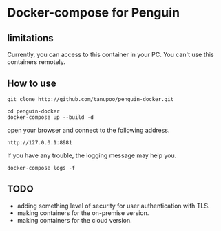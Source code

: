 Docker-compose for Penguin
==========================

## limitations

Currently, you can access to this container in your PC.
You can't use this containers remotely.

## How to use

```
git clone http://github.com/tanupoo/penguin-docker.git
```

```
cd penguin-docker
docker-compose up --build -d
```

open your browser and connect to the following address.

```
http://127.0.0.1:8981
```

If you have any trouble, the logging message may help you.

```
docker-compose logs -f
```

## TODO

- adding something level of security for user authentication with TLS.
- making containers for the on-premise version.
- making containers for the cloud version.

